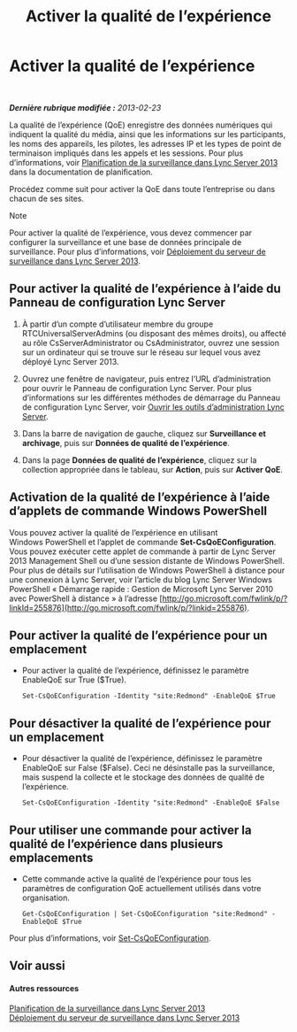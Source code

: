 ﻿---
title: Activer la qualité de l’expérience
TOCTitle: Activer la qualité de l’expérience
ms:assetid: c8bb3c67-b324-4d94-8158-00c792c7ac42
ms:mtpsurl: https://technet.microsoft.com/fr-fr/library/Gg182583(v=OCS.15)
ms:contentKeyID: 49298837
ms.date: 05/20/2016
mtps_version: v=OCS.15
ms.translationtype: HT
---

# Activer la qualité de l’expérience

 

_**Dernière rubrique modifiée :** 2013-02-23_

La qualité de l’expérience (QoE) enregistre des données numériques qui indiquent la qualité du média, ainsi que les informations sur les participants, les noms des appareils, les pilotes, les adresses IP et les types de point de terminaison impliqués dans les appels et les sessions. Pour plus d’informations, voir [Planification de la surveillance dans Lync Server 2013](lync-server-2013-planning-for-monitoring.md) dans la documentation de planification.

Procédez comme suit pour activer la QoE dans toute l’entreprise ou dans chacun de ses sites.

> [!note]  
> Pour activer la qualité de l’expérience, vous devez commencer par configurer la surveillance et une base de données principale de surveillance. Pour plus d’informations, voir <a href="lync-server-2013-deploying-monitoring.md">Déploiement du serveur de surveillance dans Lync Server 2013</a>.

## Pour activer la qualité de l’expérience à l’aide du Panneau de configuration Lync Server

1.  À partir d’un compte d’utilisateur membre du groupe RTCUniversalServerAdmins (ou disposant des mêmes droits), ou affecté au rôle CsServerAdministrator ou CsAdministrator, ouvrez une session sur un ordinateur qui se trouve sur le réseau sur lequel vous avez déployé Lync Server 2013.

2.  Ouvrez une fenêtre de navigateur, puis entrez l’URL d’administration pour ouvrir le Panneau de configuration Lync Server. Pour plus d’informations sur les différentes méthodes de démarrage du Panneau de configuration Lync Server, voir [Ouvrir les outils d’administration Lync Server](lync-server-2013-open-lync-server-administrative-tools.md).

3.  Dans la barre de navigation de gauche, cliquez sur **Surveillance et archivage**, puis sur **Données de qualité de l’expérience**.

4.  Dans la page **Données de qualité de l’expérience**, cliquez sur la collection appropriée dans le tableau, sur **Action**, puis sur **Activer QoE**.

## Activation de la qualité de l’expérience à l’aide d’applets de commande Windows PowerShell

Vous pouvez activer la qualité de l’expérience en utilisant Windows PowerShell et l’applet de commande **Set-CsQoEConfiguration**. Vous pouvez exécuter cette applet de commande à partir de Lync Server 2013 Management Shell ou d’une session distante de Windows PowerShell. Pour plus de détails sur l’utilisation de Windows PowerShell à distance pour une connexion à Lync Server, voir l’article du blog Lync Server Windows PowerShell « Démarrage rapide : Gestion de Microsoft Lync Server 2010 avec PowerShell à distance » à l’adresse [http://go.microsoft.com/fwlink/p/?linkId=255876](http://go.microsoft.com/fwlink/p/?linkid=255876).

## Pour activer la qualité de l’expérience pour un emplacement

  - Pour activer la qualité de l’expérience, définissez le paramètre EnableQoE sur True ($True).
    
        Set-CsQoEConfiguration -Identity "site:Redmond" -EnableQoE $True

## Pour désactiver la qualité de l’expérience pour un emplacement

  - Pour désactiver la qualité de l’expérience, définissez le paramètre EnableQoE sur False ($False). Ceci ne désinstalle pas la surveillance, mais suspend la collecte et le stockage des données de qualité de l’expérience.
    
        Set-CsQoEConfiguration -Identity "site:Redmond" -EnableQoE $False

## Pour utiliser une commande pour activer la qualité de l’expérience dans plusieurs emplacements

  - Cette commande active la qualité de l’expérience pour tous les paramètres de configuration QoE actuellement utilisés dans votre organisation.
    
        Get-CsQoEConfiguration | Set-CsQoEConfiguration "site:Redmond" -EnableQoE $True

Pour plus d’informations, voir [Set-CsQoEConfiguration](https://docs.microsoft.com/en-us/powershell/module/skype/Set-CsQoEConfiguration).

## Voir aussi

#### Autres ressources

[Planification de la surveillance dans Lync Server 2013](lync-server-2013-planning-for-monitoring.md)  
[Déploiement du serveur de surveillance dans Lync Server 2013](lync-server-2013-deploying-monitoring.md)

